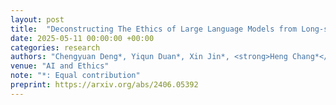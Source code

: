 ```yaml
---
layout: post
title:  "Deconstructing The Ethics of Large Language Models from Long-standing Issues to New-emerging Dilemmas"
date: 2025-05-11 00:00:00 +00:00
categories: research
authors: "Chengyuan Deng*, Yiqun Duan*, Xin Jin*, <strong>Heng Chang*</strong>, et al."
venue: "AI and Ethics"
note: "*: Equal contribution"
preprint: https://arxiv.org/abs/2406.05392
---
```

